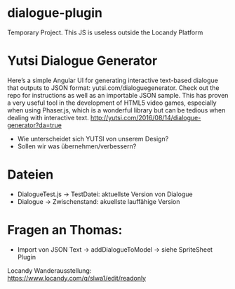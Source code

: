# dialogue-plugin
 Temporary Project. This JS is useless outside the Locandy Platform

# Yutsi Dialogue Generator
 Here’s a simple Angular UI for generating interactive text-based dialogue that outputs to JSON format: yutsi.com/dialoguegenerator. Check out the repo for instructions as well as an importable JSON sample. This has proven a very useful tool in the development of HTML5 video games, especially when using Phaser.js, which is a wonderful library but can be tedious when dealing with interactive text. http://yutsi.com/2016/08/14/dialogue-generator?da=true

  * Wie unterscheidet sich YUTSI von unserem Design?
  * Sollen wir was übernehmen/verbessern?
  
# Dateien
 * DialogueTest.js -> TestDatei: aktuellste Version von Dialogue
 * Dialogue -> Zwischenstand: akuellste lauffähige Version
 
 # Fragen an Thomas:
 * Import von JSON Text -> addDialogueToModel
   -> siehe SpriteSheet Plugin


Locandy Wanderausstellung: https://www.locandy.com/q/slwa1/edit/readonly
